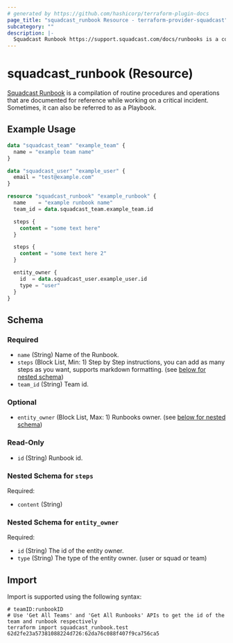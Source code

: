 ```yaml
---
# generated by https://github.com/hashicorp/terraform-plugin-docs
page_title: "squadcast_runbook Resource - terraform-provider-squadcast"
subcategory: ""
description: |-
  Squadcast Runbook https://support.squadcast.com/docs/runbooks is a compilation of routine procedures and operations that are documented for reference while working on a critical incident. Sometimes, it can also be referred to as a Playbook.
---
```


# squadcast_runbook (Resource)

[Squadcast Runbook](https://support.squadcast.com/docs/runbooks) is a compilation of routine procedures and operations that are documented for reference while working on a critical incident. Sometimes, it can also be referred to as a Playbook.

## Example Usage

```terraform
data "squadcast_team" "example_team" {
  name = "example team name"
}

data "squadcast_user" "example_user" {
  email = "test@example.com"
}

resource "squadcast_runbook" "example_runbook" {
  name    = "example runbook name"
  team_id = data.squadcast_team.example_team.id

  steps {
    content = "some text here"
  }

  steps {
    content = "some text here 2"
  }

  entity_owner {
    id  = data.squadcast_user.example_user.id
    type = "user"
  }
}
```

<!-- schema generated by tfplugindocs -->

## Schema

### Required

- `name` (String) Name of the Runbook.
- `steps` (Block List, Min: 1) Step by Step instructions, you can add as many steps as you want, supports markdown formatting. (see [below for nested schema](#nestedblock--steps))
- `team_id` (String) Team id.

### Optional

- `entity_owner` (Block List, Max: 1) Runbooks owner. (see [below for nested schema](#nestedblock--entity_owner))

### Read-Only

- `id` (String) Runbook id.

<a id="nestedblock--steps"></a>

### Nested Schema for `steps`

Required:

- `content` (String)

<a id="nestedblock--entity_owner"></a>

### Nested Schema for `entity_owner`

Required:

- `id` (String) The id of the entity owner.
- `type` (String) The type of the entity owner. (user or squad or team)

## Import

Import is supported using the following syntax:

```shell
# teamID:runbookID
# Use 'Get All Teams' and 'Get All Runbooks' APIs to get the id of the team and runbook respectively
terraform import squadcast_runbook.test 62d2fe23a57381088224d726:62da76c088f407f9ca756ca5
```
